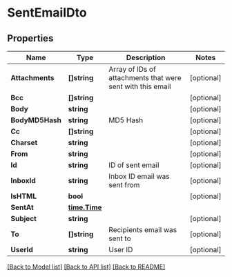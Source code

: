 # SentEmailDto

## Properties

Name | Type | Description | Notes
------------ | ------------- | ------------- | -------------
**Attachments** | **[]string** | Array of IDs of attachments that were sent with this email | [optional] 
**Bcc** | **[]string** |  | [optional] 
**Body** | **string** |  | [optional] 
**BodyMD5Hash** | **string** | MD5 Hash | [optional] 
**Cc** | **[]string** |  | [optional] 
**Charset** | **string** |  | [optional] 
**From** | **string** |  | [optional] 
**Id** | **string** | ID of sent email | [optional] 
**InboxId** | **string** | Inbox ID email was sent from | [optional] 
**IsHTML** | **bool** |  | [optional] 
**SentAt** | [**time.Time**](time.Time.md) |  | 
**Subject** | **string** |  | [optional] 
**To** | **[]string** | Recipients email was sent to | [optional] 
**UserId** | **string** | User ID | [optional] 

[[Back to Model list]](../README.md#documentation-for-models) [[Back to API list]](../README.md#documentation-for-api-endpoints) [[Back to README]](../README.md)


